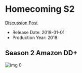 # Homecoming S2

[Discussion Post](https://www.avsforum.com/threads/bass-eq-for-filtered-movies.2995212/post-59692332)

* Release Date: 2018-01-01
* Production Year: 2018

## Season 2 Amazon DD+

![img 0](https://i.imgur.com/5fOSMGv.jpg)

